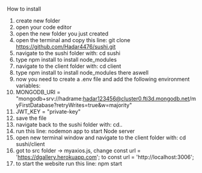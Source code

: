 How to install

1. create new folder
2. open your code editor
3. open the new folder you just created
4. open the terminal and copy this line: git clone https://github.com/Hadar4476/sushi.git
5. navigate to the sushi folder with: cd sushi
6. type npm install to install node_modules
7. navigate to the client folder with: cd client
8. type npm install to install node_modules there aswell
9. now you need to create a .env file and add the following environment variables:
10. MONGODB_URI = "mongodb+srv://hadrame:hadar123456@cluster0.fti3d.mongodb.net/myFirstDatabase?retryWrites=true&w=majority"
11. JWT_KEY = "private-key"
12. save the file
13. navigate back to the sushi folder with: cd..
14. run this line: nodemon app to start Node server
15. open new terminal window and navigate to the client folder with: cd sushi/client
16. got to src folder -> myaxios.js, change const url = 'https://dgallery.herokuapp.com'; to const url = 'http://localhost:3006';
17. to start the website run this line: npm start
